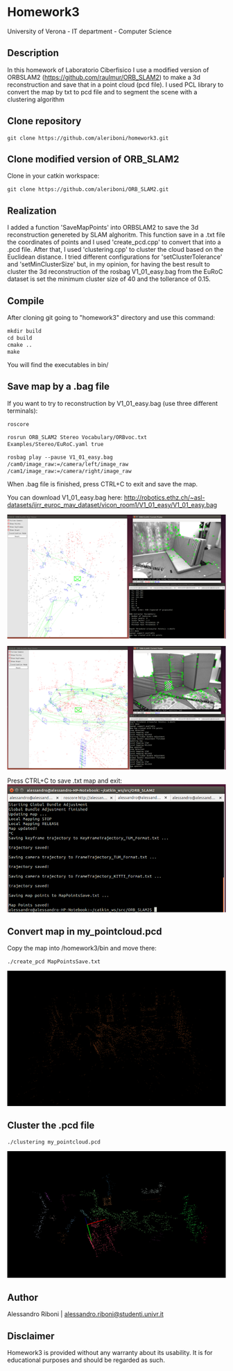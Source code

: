 # Homework3

University of Verona - IT department - Computer Science

## Description
In this homework of Laboratorio Ciberfisico I use a modified version of ORBSLAM2 (https://github.com/raulmur/ORB_SLAM2) to make a 3d reconstruction and save that in a point cloud (pcd file).
I used PCL library to convert the map by txt to pcd file and to segment the scene with a clustering algorithm

## Clone repository
```
git clone https://github.com/aleriboni/homework3.git
```

## Clone modified version of ORB_SLAM2
Clone in your catkin workspace:
```
git clone https://github.com/aleriboni/ORB_SLAM2.git
```

## Realization

I added a function 'SaveMapPoints' into ORBSLAM2 to save the 3d reconstruction genereted by SLAM alghoritm.
This function save in a .txt file the coordinates of points and I used 'create_pcd.cpp' to convert that into a .pcd file.
After that, I used 'clustering.cpp' to cluster the cloud based on the Euclidean distance.
I tried different configurations for 'setClusterTolerance' and 'setMinClusterSize' but, in my opinion, for having the best result to cluster the 3d reconstruction of the rosbag V1_01_easy.bag from the EuRoC dataset is set the minimum cluster size of 40 and the tollerance of 0.15.


## Compile

After cloning git going to "homework3" directory and use this command:
```
mkdir build
cd build
cmake ..
make
```
You will find the executables in bin/


## Save map by a .bag file

If you want to try to reconstruction by V1_01_easy.bag (use three different terminals):
```
roscore
```
```
rosrun ORB_SLAM2 Stereo Vocabulary/ORBvoc.txt Examples/Stereo/EuRoC.yaml true
```
```
rosbag play --pause V1_01_easy.bag /cam0/image_raw:=/camera/left/image_raw /cam1/image_raw:=/camera/right/image_raw
```
When .bag file is finished, press CTRL+C to exit and save the map.

You can download V1_01_easy.bag here:
http://robotics.ethz.ch/~asl-datasets/ijrr_euroc_mav_dataset/vicon_room1/V1_01_easy/V1_01_easy.bag


![imageORBSLAM2](image/first.png)

![imageORBSLAM2](image/second.png)

Press CTRL+C to save .txt map and exit:
![imageORBSLAM2](image/terminal.png)



## Convert map in my_pointcloud.pcd
Copy the map into /homework3/bin and move there:
```
./create_pcd MapPointsSave.txt
```

![imageCLOUD](image/cloud.png)


## Cluster the .pcd file
```
./clustering my_pointcloud.pcd
```

![imageCLOUD](image/cluster.png)


## Author

Alessandro Riboni | alessandro.riboni@studenti.univr.it

## Disclaimer

Homework3 is provided without any warranty about its usability. It is for educational purposes and should be regarded as such.
